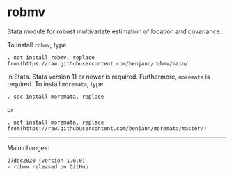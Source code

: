 # robmv
Stata module for robust multivariate estimation of location and covariance.

To install `robmv`, type

    . net install robmv, replace from(https://raw.githubusercontent.com/benjann/robmv/main/

in Stata. Stata version 11 or newer is required. Furthermore, `moremata` is 
required. To install `moremata`, type

    . ssc install moremata, replace

or

    . net install moremata, replace from(https://raw.githubusercontent.com/benjann/moremata/master/)


---

Main changes:

    27dec2020 (version 1.0.0)
    - robmv released on GitHub
